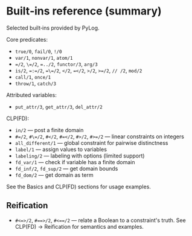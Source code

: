 # Built‑ins reference (summary)

Selected built‑ins provided by PyLog.

Core predicates:
- `true/0`, `fail/0`, `!/0`
- `var/1`, `nonvar/1`, `atom/1`
- `=/2`, `\=/2`, `=../2`, `functor/3`, `arg/3`
- `is/2`, `=:=/2`, `=\=/2`, `</2`, `=</2`, `>/2`, `>=/2`, `// /2`, `mod/2`
- `call/1`, `once/1`
- `throw/1`, `catch/3`

Attributed variables:
- `put_attr/3`, `get_attr/3`, `del_attr/2`

CLP(FD):
- `in/2` — post a finite domain
- `#=/2`, `#\=/2`, `#</2`, `#=</2`, `#>/2`, `#>=/2` — linear constraints on integers
- `all_different/1` — global constraint for pairwise distinctness
- `label/1` — assign values to variables
- `labeling/2` — labeling with options (limited support)
- `fd_var/1` — check if variable has a finite domain
- `fd_inf/2`, `fd_sup/2` — get domain bounds
- `fd_dom/2` — get domain as term

See the Basics and CLP(FD) sections for usage examples.

Reification
-----------

- `#<=>/2`, `#==>/2`, `#<==/2` — relate a Boolean to a constraint's truth. See CLP(FD) → Reification for semantics and examples.
